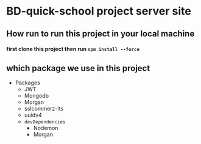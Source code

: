 # BD-quick-school project server site

## How run to run this project in your local machine

#### first clone this project then run <code>npm install --force</code>

## which package we use in this project

- Packages
  - JWT
  - Mongodb
  - Morgan
  - sslcommerz-lts
  - uuidv4
  - <code>devDependencies</code>
    - Nodemon
    - Morgan
